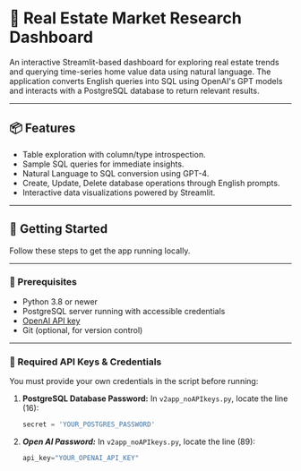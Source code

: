 # 🏡 Real Estate Market Research Dashboard

An interactive Streamlit-based dashboard for exploring real estate trends and querying time-series home value data using natural language. The application converts English queries into SQL using OpenAI's GPT models and interacts with a PostgreSQL database to return relevant results.

---

## 📦 Features

- Table exploration with column/type introspection.
- Sample SQL queries for immediate insights.
- Natural Language to SQL conversion using GPT-4.
- Create, Update, Delete database operations through English prompts.
- Interactive data visualizations powered by Streamlit.

---

## 🚀 Getting Started

Follow these steps to get the app running locally.

---

### 🔧 Prerequisites

- Python 3.8 or newer
- PostgreSQL server running with accessible credentials
- [OpenAI API key](https://platform.openai.com/account/api-keys)
- Git (optional, for version control)

---

### 🔐 Required API Keys & Credentials

You must provide your own credentials in the script before running:

1. **PostgreSQL Database Password:**
   In `v2app_noAPIkeys.py`, locate the line (16):
   ```python
   secret = 'YOUR_POSTGRES_PASSWORD'

2. ***Open AI Password:***
   In `v2app_noAPIkeys.py`, locate the line (89):
   ```python
   api_key="YOUR_OPENAI_API_KEY"
